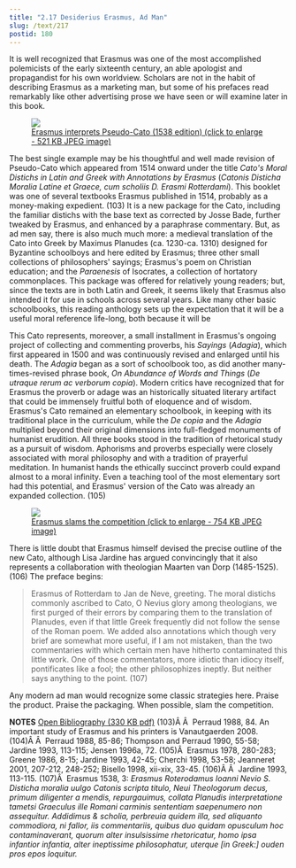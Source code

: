 ```yaml
---
title: "2.17 Desiderius Erasmus, Ad Man"
slug: /text/217
postid: 180
---
```

It is well recognized that Erasmus was one of the most accomplished polemicists of the early sixteenth century, an able apologist and propagandist for his own worldview. Scholars are not in the habit of describing Erasmus as a marketing man, but some of his prefaces read remarkably like other advertising prose we have seen or will examine later in this book.

<figure class="mkdn-figure">
    <a href="/images_full/2.00_Chapter_Two/HFS_096.03.jpg" class="mkdn-image-link">
    <img class="mkdn-image" src="/images_full/2.00_Chapter_Two/HFS_096.03.jpg" />
    <figcaption class="mkdn-figcaption">Erasmus interprets Pseudo-Cato (1538 edition) (click to enlarge - 521 KB JPEG image)</figcaption>
    </a>
</figure>

The best single example may be his thoughtful and well made revision of Pseudo-Cato which appeared from 1514 onward under the title <em>Cato's Moral Distichs in Latin and Greek with Annotations by Erasmus</em> (<em>Catonis Disticha Moralia Latine et Graece, cum scholiis D. Erasmi Rotterdami</em>). This booklet was one of several textbooks Erasmus published in 1514, probably as a money-making expedient. (103) It is a new package for the Cato, including the familiar distichs with the base text as corrected by Josse Bade, further tweaked by Erasmus, and enhanced by a paraphrase commentary. But, as ad men say, there is also much much more: a medieval translation of the Cato into Greek by Maximus Planudes (ca. 1230-ca. 1310) designed for Byzantine schoolboys and here edited by Erasmus; three other small collections of philosophers' sayings; Erasmus's poem on Christian education; and the <em>Paraenesis</em> of Isocrates, a collection of hortatory commonplaces. This package was offered for relatively young readers; but, since the texts are in both Latin and Greek, it seems likely that Erasmus also intended it for use in schools across several years. Like many other basic schoolbooks, this reading anthology sets up the expectation that it will be a useful moral reference life-long, both because it will be 

This Cato represents, moreover, a small installment in Erasmus's ongoing project of collecting and commenting proverbs, his <em>Sayings</em> (<em>Adagia</em>), which first appeared in 1500 and was continuously revised and enlarged until his death. The <em>Adagia</em> began as a sort of schoolbook too, as did another many-times-revised phrase book, <em>On Abundance of Words and Things</em> (<em>De utraque rerum ac verborum copia</em>). Modern critics have recognized that for Erasmus the proverb or adage was an historically situated literary artifact that could be immensely fruitful both of eloquence and of wisdom. Erasmus's Cato remained an elementary schoolbook, in keeping with its traditional place in the curriculum, while the <em>De copia</em> and the <em>Adagia</em> multiplied beyond their original dimensions into full-fledged monuments of humanist erudition. All three books stood in the tradition of rhetorical study as a pursuit of wisdom. Aphorisms and proverbs especially were closely associated with moral philosophy and with a tradition of prayerful meditation. In humanist hands the ethically succinct proverb could expand almost to a moral infinity. Even a teaching tool of the most elementary sort had this potential, and Erasmus' version of the Cato was already an expanded collection. (105)

<figure class="mkdn-figure">
    <a href="/images_full/2.00_Chapter_Two/HFS_096.02.jpg" class="mkdn-image-link">
    <img class="mkdn-image" src="/images_full/2.00_Chapter_Two/HFS_096.02.jpg" />
    <figcaption class="mkdn-figcaption">Erasmus slams the competition (click to enlarge - 754 KB JPEG image)</figcaption>
    </a>
</figure>

There is little doubt that Erasmus himself devised the precise outline of the new Cato, although Lisa Jardine has argued convincingly that it also represents a collaboration with theologian Maarten van Dorp (1485-1525). (106) The preface begins:
<blockquote>Erasmus of Rotterdam to Jan de Neve, greeting. The moral distichs commonly ascribed to Cato, O Nevius glory among theologians, we first purged of their errors by comparing them to the translation of Planudes, even if that little Greek frequently did not follow the sense of the Roman poem. We added also annotations which though very brief are somewhat more useful, if I am not mistaken, than the two commentaries with which certain men have hitherto contaminated this little work. One of those commentators, more idiotic than idiocy itself, pontificates like a fool; the other philosophizes ineptly. But neither says anything to the point. (107)</blockquote>
Any modern ad man would recognize some classic strategies here. Praise the product. Praise the packaging. When possible, slam the competition.

<strong>NOTES</strong>
<a href="http://www.humanismforsale.org/bibliography.pdf" target="new">Open Bibliography (330 KB pdf)</a>
(103)Â Â  Perraud 1988, 84. An important study of Erasmus and his printers is Vanautgaerden 2008.
(104)Â Â  Perraud 1988, 85-86; Thompson and Perraud 1990, 55-58; Jardine 1993, 113-115; Jensen 1996a, 72.
(105)Â  Erasmus 1978, 280-283; Greene 1986, 8-15; Jardine 1993, 42-45; Cherchi 1998, 53-58; Jeanneret 2001, 207-212, 248-252; Bisello 1998, xii-xix, 33-45.
(106)Â Â  Jardine 1993, 113-115.
(107)Â  Erasmus 1538, 3: <em>Erasmus Roterodamus Ioanni Nevio S. Disticha moralia uulgo Catonis scripta titulo, Neui Theologorum decus, primum diligenter a mendis, repurgauimus, collata Planudis interpretatione tametsi Graeculus ille Romani carminis sententiam saepenumero non assequitur. Addidimus &amp; scholia, perbreuia quidem illa, sed aliquanto commodiora, ni fallor, iis commentariis, quibus duo quidam opusculum hoc contaminaverant, quorum alter insulsissime rhetoricatur, homo ipsa infantior infantia, alter ineptissime philosophatur, uterque [in Greek:] ouden pros epos loquitur.</em>
